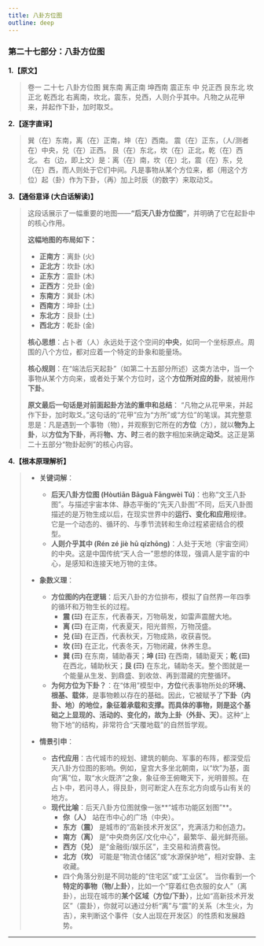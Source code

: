 ```yaml
---
title: 八卦方位图
outline: deep
---
```

  
### **第二十七部分：八卦方位图**

**1.【原文】**
> 卷一 二十七 八卦方位图
> 巽东南 离正南 坤西南
> 震正东 中 兑正西
> 艮东北 坎正北 乾西北
> 右离南，坎北，震东，兑西，人则介乎其中。凡物之从花甲来，并起作下卦，加时取爻。

**2.【逐字直译】**
> 巽（在）东南，离（在）正南，坤（在）西南。
> 震（在）正东，（人/测者在）中央，兑（在）正西。
> 艮（在）东北，坎（在）正北，乾（在）西北。
> 右（边，即上文）是：离（在）南，坎（在）北，震（在）东，兑（在）西，而人则处于它们中间。凡是事物从某个方位来，都（用这个方位）起（卦）作为下卦，（再）加上时辰（的数字）来取动爻。

**3.【通俗意译 (大白话解读)】**
> 这段话展示了一幅重要的地图——**“后天八卦方位图”**，并明确了它在起卦中的核心作用。
> 
> **这幅地图的布局如下：**
> *   **正南方**：离卦 (火)
> *   **正北方**：坎卦 (水)
> *   **正东方**：震卦 (木)
> *   **正西方**：兑卦 (金)
> *   **东南方**：巽卦 (木)
> *   **西南方**：坤卦 (土)
> *   **东北方**：艮卦 (土)
> *   **西北方**：乾卦 (金)
> 
> **核心思想**：占卜者（人）永远处于这个空间的**中央**，如同一个坐标原点。周围的八个方位，都对应着一个特定的卦象和能量场。
> 
> **核心规则**：在“端法后天起卦”（如第二十五部分所述）这类方法中，当一个事物从某个方向来，或者处于某个方位时，这个**方位所对应的卦**，就被用作**下卦**。
> 
> **原文最后一句话是对前面起卦方法的重申和总结**：
> “凡物之从花甲来，并起作下卦，加时取爻。”这句话的“花甲”应为“方所”或“方位”的笔误。其完整意思是：凡是遇到一个事物（物），并观察到它所在的**方位**（方），就以**物为上卦**，以**方位为下卦**，再将**物、方、时**三者的数字相加来确定**动爻**。这正是第二十五部分“物卦起例”的核心内容。

**4.【根本原理解析】**
> *   **关键词解**：
>     *   **后天八卦方位图 (Hòutiān Bāguà Fāngwèi Tú)**：也称“文王八卦图”。与描述宇宙本体、静态平衡的“先天八卦图”不同，后天八卦图描述的是万物生成以后，在现实世界中的**运行、变化和应用**规律。它是一个动态的、循环的、与季节流转和生命过程紧密结合的模型。
>     *   **人则介乎其中 (Rén zé jiè hū qízhōng)**：人处于天地（宇宙空间）的中央。这是中国传统“天人合一”思想的体现，强调人是宇宙的中心，是感知和连接天地万物的主体。
> 
> *   **象数义理**：
>     *   **方位图的内在逻辑**：后天八卦的方位排布，模拟了自然界一年四季的循环和万物生长的过程。
>         *   **震 (☳)** 在正东，代表春天，万物萌发，如雷声震醒大地。
>         *   **离 (☲)** 在正南，代表夏天，阳光普照，万物茂盛。
>         *   **兑 (☱)** 在正西，代表秋天，万物成熟，收获喜悦。
>         *   **坎 (☵)** 在正北，代表冬天，万物闭藏，休养生息。
>         *   **巽 (☴)** 在东南，辅助春天；**坤 (☷)** 在西南，辅助夏天；**乾 (☰)** 在西北，辅助秋天；**艮 (☶)** 在东北，辅助冬天。整个图就是一个能量从生发、到鼎盛、到收敛、再到潜藏的完整循环。
>     *   **为何方位为下卦？**：在“体用”模型中，**方位**代表事物所处的**环境、根基、载体**，是事物赖以存在的基础。因此，它被赋予了**下卦（内卦、地）**的地位，象征着承载和支撑。而具体的事物，则是这个基础之上显现的、活动的、变化的，故为**上卦（外卦、天）**。这种“上物下地”的结构，非常符合“天覆地载”的自然哲学观。
> 
> *   **情景引申**：
>     *   **古代应用**：古代城市的规划、建筑的朝向、军事的布阵，都深受后天八卦方位图的影响。例如，皇宫大多坐北朝南，以“坎”为基，面向“离”位，取“水火既济”之象，象征帝王俯瞰天下，光明普照。在占卜中，若问寻人，得艮卦，则可断定人在东北方向或与山有关的地方。
>     *   **现代比喻**：后天八卦方位图就像一张**“城市功能区划图”**。
>         *   **你（人）** 站在市中心的广场（中央）。
>         *   **东方（震）** 是城市的“高新技术开发区”，充满活力和创造力。
>         *   **南方（离）** 是“中央商务区/文化中心”，最繁华、最光鲜亮丽。
>         *   **西方（兑）** 是“金融街/娱乐区”，主交易和消费喜悦。
>         *   **北方（坎）** 可能是“物流仓储区”或“水源保护地”，相对安静、主收藏。
>         *   四个角落分别是不同功能的“住宅区”或“工业区”。
>         当你看到一个**特定的事物（物/上卦）**，比如一个“穿着红色衣服的女人”（离卦），出现在城市的**某个区域（方位/下卦）**，比如“高新技术开发区”（震卦），你就可以通过分析“离”与“震”的关系（木生火，为吉），来判断这个事件（女人出现在开发区）的性质和发展趋势。

---
